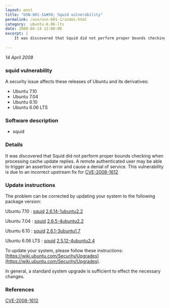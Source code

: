```yaml
---
layout: post
title: "USN-601-1&#58; Squid vulnerability"
permalink: /usn/usn-601-1/index.html
category:  ubuntu-6.06-lts
date: 2008-04-14 12:00:00
excerpt: |
    It was discovered that Squid did not perform proper bounds checking when processing cache update replies. A remote authenticated user may be able to trigger an assertion error and cause a denial of service. This vulnerability is due to an incorrect upstream fix for [CVE-2008-1612](http://people.ubuntu.com/~ubuntu-security/cve/CVE-2007-6239">CVE-2007-6239</a>. (<a href="http://people.ubuntu.com/~ubuntu-security/cve/CVE-2008-1612)) 
    
--- 
```

 
 

*14 April 2008*

### squid vulnerability

A security issue affects these releases of Ubuntu and its derivatives:

* Ubuntu 7.10
* Ubuntu 7.04
* Ubuntu 6.10
* Ubuntu 6.06 LTS

### Software description

* squid 

### Details

It was discovered that Squid did not perform proper bounds checking when processing cache update replies. A remote authenticated user may be able to trigger an assertion error and cause a denial of service. This vulnerability is due to an incorrect upstream fix for [CVE-2008-1612](http://people.ubuntu.com/~ubuntu-security/cve/CVE-2007-6239">CVE-2007-6239</a>. (<a href="http://people.ubuntu.com/~ubuntu-security/cve/CVE-2008-1612)) 

### Update instructions

The problem can be corrected by updating your system to the following package version:

Ubuntu 7.10
 : [squid](https://launchpad.net/ubuntu/+source/squid) <span> [2.6.14-1ubuntu2.2](https://launchpad.net/ubuntu/+source/squid/2.6.14-1ubuntu2.2) </span> 

Ubuntu 7.04
 : [squid](https://launchpad.net/ubuntu/+source/squid) <span> [2.6.5-4ubuntu2.2](https://launchpad.net/ubuntu/+source/squid/2.6.5-4ubuntu2.2) </span> 

Ubuntu 6.10
 : [squid](https://launchpad.net/ubuntu/+source/squid) <span> [2.6.1-3ubuntu1.7](https://launchpad.net/ubuntu/+source/squid/2.6.1-3ubuntu1.7) </span> 

Ubuntu 6.06 LTS
 : [squid](https://launchpad.net/ubuntu/+source/squid) <span> [2.5.12-4ubuntu2.4](https://launchpad.net/ubuntu/+source/squid/2.5.12-4ubuntu2.4) </span> 

To update your system, please follow these instructions: [https://wiki.ubuntu.com/Security/Upgrades](https://wiki.ubuntu.com/Security/Upgrades).

In general, a standard system upgrade is sufficient to effect the necessary changes. 

### References

 
 [CVE-2008-1612](http://people.ubuntu.com/~ubuntu-security/cve/CVE-2008-1612)
 

